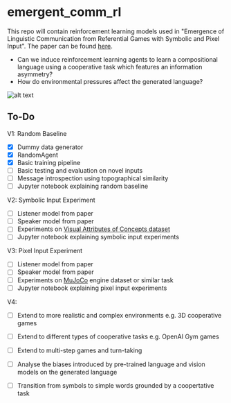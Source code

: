 # emergent_comm_rl
This repo will contain reinforcement learning models used in "Emergence of Linguistic Communication from Referential Games with Symbolic and Pixel Input". The paper can be found [here](https://arxiv.org/abs/1804.03984). 

- Can we induce reinforcement learning agents to learn a compositional language using a cooperative task which features an information asymmetry?
- How do environmental pressures affect the generated language?

![alt text](https://raw.githubusercontent.com/NickLeoMartin/emergent_comm_rl/master/images/emergent_comm.png)

To-Do
-----
V1: Random Baseline
- [x] Dummy data generator
- [x] RandomAgent
- [x] Basic training pipeline
- [ ] Basic testing and evaluation on novel inputs 
- [ ] Message introspection using topographical similarity
- [ ] Jupyter notebook explaining random baseline

V2: Symbolic Input Experiment
- [ ] Listener model from paper
- [ ] Speaker model from paper 
- [ ] Experiments on [Visual Attributes of Concepts dataset](http://homepages.inf.ed.ac.uk/s1151656/resources.html)
- [ ] Jupyter notebook explaining symbolic input experiments

V3: Pixel Input Experiment
- [ ] Listener model from paper
- [ ] Speaker model from paper 
- [ ] Experiments on [MuJoCo](http://www.mujoco.org/) engine dataset or similar task
- [ ] Jupyter notebook explaining pixel input experiments

V4:
- [ ] Extend to more realistic and complex environments e.g. 3D cooperative games
- [ ] Extend to different types of cooperative tasks e.g. OpenAI Gym games
- [ ] Extend to multi-step games and turn-taking
- [ ] Analyse the biases introduced by pre-trained language and vision models on the generated language
- [ ] Transition from symbols to simple words grounded by a coopertative task










